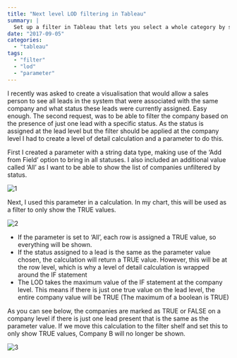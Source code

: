 ```yaml
---
title: "Next level LOD filtering in Tableau"
summary: |
  Set up a filter in Tableau that lets you select a whole category by selecting a member of the subcategory. 
date: "2017-09-05"
categories: 
  - "tableau"
tags: 
  - "filter"
  - "lod"
  - "parameter"
---
```


I recently was asked to create a visualisation that would allow a sales person to see all leads in the system that were associated with the same company and what status these leads were currently assigned. Easy enough. The second request, was to be able to filter the company based on the presence of just one lead with a specific status. As the status is assigned at the lead level but the filter should be applied at the company level I had to create a level of detail calculation and a parameter to do this.

First I created a parameter with a string data type, making use of the ‘Add from Field’ option to bring in all statuses. I also included an additional value called ‘All’ as I want to be able to show the list of companies unfiltered by status.

![1](https://nalediholly.files.wordpress.com/2017/09/1.png)

Next, I used this parameter in a calculation. In my chart, this will be used as a filter to only show the TRUE values.

![2](https://nalediholly.files.wordpress.com/2017/09/2.png)

- If the parameter is set to ‘All’, each row is assigned a TRUE value, so everything will be shown.
- If the status assigned to a lead is the same as the parameter value chosen, the calculation will return a TRUE value. However, this will be at the row level, which is why a level of detail calculation is wrapped around the IF statement
- The LOD takes the maximum value of the IF statement at the company level. This means if there is just one true value on the lead level, the entire company value will be TRUE (The maximum of a boolean is TRUE)

As you can see below, the companies are marked as TRUE or FALSE on a company level if there is just one lead present that is the same as the parameter value. If we move this calculation to the filter shelf and set this to only show TRUE values, Company B will no longer be shown.

![3](https://nalediholly.files.wordpress.com/2017/09/3.png)
